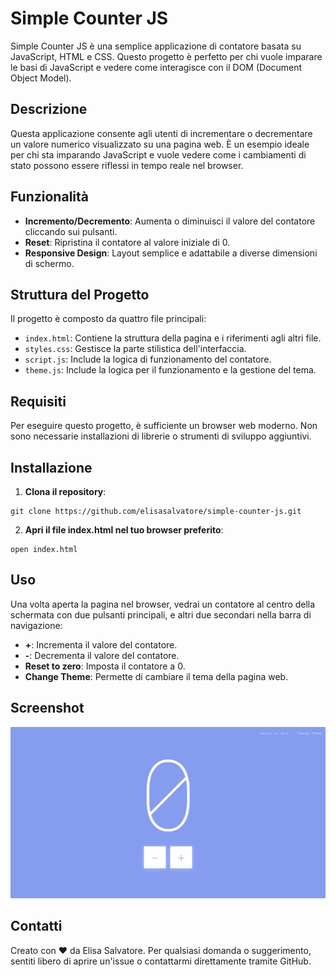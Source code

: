 # Simple Counter JS

Simple Counter JS è una semplice applicazione di contatore basata su JavaScript, HTML e CSS. Questo progetto è perfetto per chi vuole imparare le basi di JavaScript e vedere come interagisce con il DOM (Document Object Model).

## Descrizione

Questa applicazione consente agli utenti di incrementare o decrementare un valore numerico visualizzato su una pagina web. È un esempio ideale per chi sta imparando JavaScript e vuole vedere come i cambiamenti di stato possono essere riflessi in tempo reale nel browser.

## Funzionalità

- **Incremento/Decremento**: Aumenta o diminuisci il valore del contatore cliccando sui pulsanti.
- **Reset**: Ripristina il contatore al valore iniziale di 0.
- **Responsive Design**: Layout semplice e adattabile a diverse dimensioni di schermo.

## Struttura del Progetto

Il progetto è composto da quattro file principali:

- `index.html`: Contiene la struttura della pagina e i riferimenti agli altri file.
- `styles.css`: Gestisce la parte stilistica dell'interfaccia.
- `script.js`: Include la logica di funzionamento del contatore.
- `theme.js`: Include la logica per il funzionamento e la gestione del tema.

## Requisiti

Per eseguire questo progetto, è sufficiente un browser web moderno. Non sono necessarie installazioni di librerie o strumenti di sviluppo aggiuntivi.

## Installazione

1. **Clona il repository**:

```
git clone https://github.com/elisasalvatore/simple-counter-js.git
```

2. **Apri il file index.html nel tuo browser preferito**:

```
open index.html
```

## Uso

Una volta aperta la pagina nel browser, vedrai un contatore al centro della schermata con due pulsanti principali, e altri due secondari nella barra di navigazione:

- **+**: Incrementa il valore del contatore.
- **-**: Decrementa il valore del contatore.
- **Reset to zero**: Imposta il contatore a 0.
- **Change Theme**: Permette di cambiare il tema della pagina web.

## Screenshot

<img class="w-100" src="./assets/img/light-zero.png" alt="ligh mode counter"/>

## Contatti

Creato con ❤️ da Elisa Salvatore. Per qualsiasi domanda o suggerimento, sentiti libero di aprire un'issue o contattarmi direttamente tramite GitHub.

